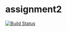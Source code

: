# assignment2

[![Build Status](https://travis-ci.com/aletomm/assignment2.svg?branch=master)](https://travis-ci.com/aletomm/assignment2)

